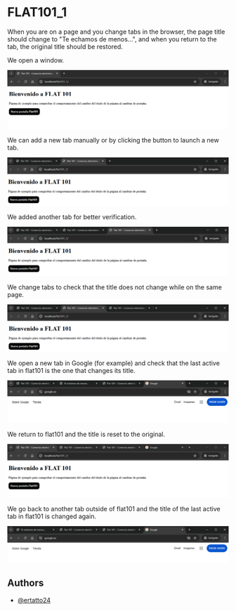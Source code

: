 # FLAT101_1

When you are on a page and you change tabs in the browser, the page title should change to "Te echamos de menos...", and when you return to the tab, the original title should be restored.

We open a window.

![step0](images/step0.png)

We can add a new tab manually or by clicking the button to launch a new tab.

![step1](images/step1.png)

We added another tab for better verification.

![step2](images/step2.png)

We change tabs to check that the title does not change while on the same page.

![step3](images/step3.png)

We open a new tab in Google (for example) and check that the last active tab in flat101 is the one that changes its title.

![step4](images/step4.png)

We return to flat101 and the title is reset to the original.

![step5](images/step5.png)

We go back to another tab outside of flat101 and the title of the last active tab in flat101 is changed again.

![step6](images/step6.png)

## Authors

- [@ertatto24](https://github.com/ertatto24)

